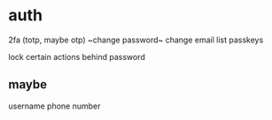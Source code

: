 # auth
2fa (totp, maybe otp)
~change password~
change email
list passkeys

lock certain actions behind password


## maybe
username
phone number 
